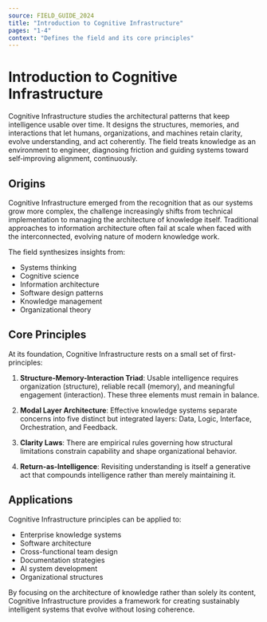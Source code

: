 ```yaml
---
source: FIELD_GUIDE_2024
title: "Introduction to Cognitive Infrastructure"
pages: "1-4"
context: "Defines the field and its core principles"
---
```


# Introduction to Cognitive Infrastructure

Cognitive Infrastructure studies the architectural patterns that keep intelligence usable over time. It designs the structures, memories, and interactions that let humans, organizations, and machines retain clarity, evolve understanding, and act coherently. The field treats knowledge as an environment to engineer, diagnosing friction and guiding systems toward self‑improving alignment, continuously.

## Origins

Cognitive Infrastructure emerged from the recognition that as our systems grow more complex, the challenge increasingly shifts from technical implementation to managing the architecture of knowledge itself. Traditional approaches to information architecture often fail at scale when faced with the interconnected, evolving nature of modern knowledge work.

The field synthesizes insights from:
- Systems thinking
- Cognitive science
- Information architecture
- Software design patterns
- Knowledge management
- Organizational theory

## Core Principles

At its foundation, Cognitive Infrastructure rests on a small set of first-principles:

1. **Structure-Memory-Interaction Triad**: Usable intelligence requires organization (structure), reliable recall (memory), and meaningful engagement (interaction). These three elements must remain in balance.

2. **Modal Layer Architecture**: Effective knowledge systems separate concerns into five distinct but integrated layers: Data, Logic, Interface, Orchestration, and Feedback.

3. **Clarity Laws**: There are empirical rules governing how structural limitations constrain capability and shape organizational behavior.

4. **Return-as-Intelligence**: Revisiting understanding is itself a generative act that compounds intelligence rather than merely maintaining it.

## Applications

Cognitive Infrastructure principles can be applied to:
- Enterprise knowledge systems
- Software architecture
- Cross-functional team design
- Documentation strategies
- AI system development
- Organizational structures

By focusing on the architecture of knowledge rather than solely its content, Cognitive Infrastructure provides a framework for creating sustainably intelligent systems that evolve without losing coherence. 